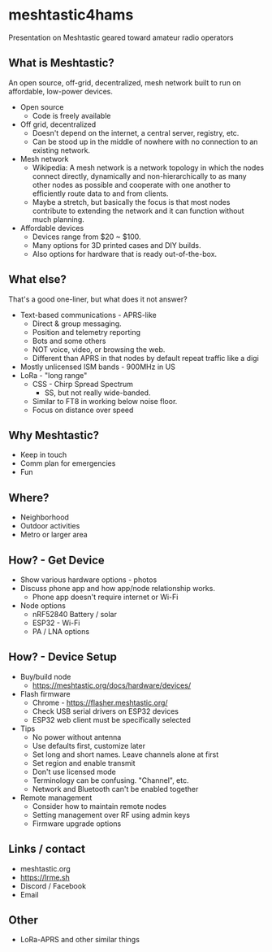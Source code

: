 # meshtastic4hams
Presentation on Meshtastic geared toward amateur radio operators

## What is Meshtastic?
An open source, off-grid, decentralized, mesh network built to run on affordable, low-power devices.

* Open source
    * Code is freely available
* Off grid, decentralized
    * Doesn't depend on the internet, a central server, registry, etc.
    * Can be stood up in the middle of nowhere with no connection to an existing network.
* Mesh network
    * Wikipedia: A mesh network is a network topology in which the nodes connect directly, dynamically and non-hierarchically to as many other nodes as possible and cooperate with one another to efficiently route data to and from clients.
    * Maybe a stretch, but basically the focus is that most nodes contribute to extending the network and it can function without much planning.
* Affordable devices
    * Devices range from $20 ~ $100.
    * Many options for 3D printed cases and DIY builds.
    * Also options for hardware that is ready out-of-the-box.

## What else?
That's a good one-liner, but what does it not answer?

* Text-based communications - APRS-like
    * Direct & group messaging.
    * Position and telemetry reporting
    * Bots and some others
    * NOT voice, video, or browsing the web.
    * Different than APRS in that nodes by default repeat traffic like a digi
* Mostly unlicensed ISM bands - 900MHz in US
* LoRa - "long range"
    * CSS - Chirp Spread Spectrum
        * SS, but not really wide-banded.
    * Similar to FT8 in working below noise floor.
    * Focus on distance over speed

## Why Meshtastic?
* Keep in touch
* Comm plan for emergencies
* Fun

## Where?
* Neighborhood
* Outdoor activities
* Metro or larger area

## How? - Get Device
* Show various hardware options - photos
* Discuss phone app and how app/node relationship works.
    * Phone app doesn't require internet or Wi-Fi
* Node options
    * nRF52840 Battery / solar
    * ESP32 - Wi-Fi
    * PA / LNA options

## How? - Device Setup
* Buy/build node
    * https://meshtastic.org/docs/hardware/devices/
* Flash firmware
    * Chrome - https://flasher.meshtastic.org/
    * Check USB serial drivers on ESP32 devices
    * ESP32 web client must be specifically selected
* Tips
    * No power without antenna
    * Use defaults first, customize later
    * Set long and short names. Leave channels alone at first
    * Set region and enable transmit
    * Don't use licensed mode
    * Terminology can be confusing. "Channel", etc.
    * Network and Bluetooth can't be enabled together
* Remote management
    * Consider how to maintain remote nodes
    * Setting management over RF using admin keys
    * Firmware upgrade options

## Links / contact
* meshtastic.org
* https://lrme.sh
* Discord / Facebook
* Email

## Other
* LoRa-APRS and other similar things
